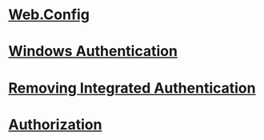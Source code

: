 # [Web.Config](web.config.md)
# [Windows Authentication](windows.md)
# [Removing Integrated Authentication](remove-integrated.md)
# [Authorization](authorization.md)